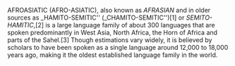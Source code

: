 AFROASIATIC (AFRO-ASIATIC), also known as _AFRASIAN_ and in older sources as _HAMITO-SEMITIC'' (_CHAMITO-SEMITIC'')[1] or _SEMITO-HAMITIC_,[2] is a large language family of about 300 languages that are spoken predominantly in West Asia, North Africa, the Horn of Africa and parts of the Sahel.[3] Though estimations vary widely, it is believed by scholars to have been spoken as a single language around 12,000 to 18,000 years ago, making it the oldest established language family in the world.
